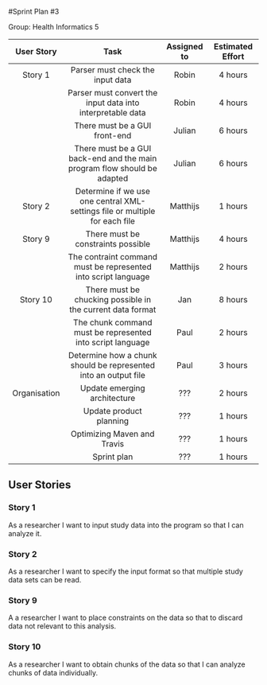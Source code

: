 #Sprint Plan #3

Group: Health Informatics 5

| User Story | Task 			       | Assigned to | Estimated Effort             |
|:----------:|:-----------------------:|:-----------:|:----------------------------:|
| Story 1    | Parser must check the input data | Robin    | 4 hours                      |
|			 | Parser must convert the input data into interpretable data| Robin | 4 hours |
|			 | There must be a GUI front-end | Julian | 6 hours |
|			 | There must be a GUI back-end and the main program flow should be adapted | Julian | 6 hours |
| Story 2    | Determine if we use one central XML-settings file or multiple for each file | Matthijs| 1 hours| 
| Story 9 	 | There must be constraints possible |  Matthijs | 4 hours            |
|			 | The contraint command must be represented into script language |Matthijs| 2 hours|
| Story 10	 | There must be chucking possible in the current data format | Jan | 8 hours
|			 | The chunk command must be represented into script language | Paul | 2 hours      | 
|			 | Determine how a chunk should be represented into an output file | Paul| 3 hours |
| Organisation	 | Update emerging architecture | ??? | 2 hours
|  | Update product planning| ??? | 1 hours
|  | Optimizing Maven and Travis | ??? | 1 hours
|  | Sprint plan | ??? | 1 hours

## User Stories

### Story 1

As a researcher I want to input study data into the program so that I can analyze it.

### Story 2

As a researcher I want to specify the input format so that multiple study data sets can be read. 

### Story 9

A a researcher I want to place constraints on the data so that to discard data not relevant to this analysis.

### Story 10

As a researcher I want to obtain chunks of the data so that I can analyze chunks of data individually.
